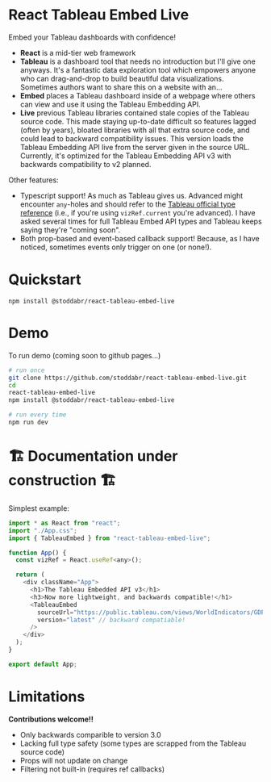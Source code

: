 # React Tableau Embed Live

Embed your Tableau dashboards with confidence!

- **React** is a mid-tier web framework
- **Tableau** is a dashboard tool that needs no introduction but I'll give one anyways. It's a fantastic data exploration tool which empowers anyone who can drag-and-drop to build beautiful data visualizations. Sometimes authors want to share this on a website with an...
- **Embed** places a Tableau dashboard inside of a webpage where others can view and use it using the Tableau Embedding API.
- **Live** previous Tableau libraries contained stale copies of the Tableau source code. This made staying up-to-date difficult so features lagged (often by years), bloated libraries with all that extra source code, and could lead to backward compatibility issues. This version loads the Tableau Embedding API live from the server given in the source URL. Currently, it's optimized for the Tableau Embedding API v3 with backwards compatibility to v2 planned.

Other features:

- Typescript support! As much as Tableau gives us. Advanced might encounter `any`-holes and should refer to the [Tableau official type reference](https://help.tableau.com/current/api/embedding_api/en-us/reference/index.html) (i.e., if you're using `vizRef.current` you're advanced). I have asked several times for full Tableau Embed API types and Tableau keeps saying they're "coming soon".
- Both prop-based and event-based callback support! Because, as I have noticed, sometimes events only trigger on one (or none!).

# Quickstart

`npm install @stoddabr/react-tableau-embed-live`

# Demo

To run demo (coming soon to github pages...)

```bash
# run once
git clone https://github.com/stoddabr/react-tableau-embed-live.git
cd
react-tableau-embed-live
npm install @stoddabr/react-tableau-embed-live

# run every time
npm run dev
```

# 🏗️ Documentation under construction 🏗️

Simplest example:

```js
import * as React from "react";
import "./App.css";
import { TableauEmbed } from "react-tableau-embed-live";

function App() {
  const vizRef = React.useRef<any>();

  return (
    <div className="App">
      <h1>The Tableau Embedded API v3</h1>
      <h3>Now more lightweight, and backwards compatible!</h1>
      <TableauEmbed
        sourceUrl="https://public.tableau.com/views/WorldIndicators/GDPpercapita"
        version="latest" // backward compatiable!
      />
    </div>
  );
}

export default App;
```

# Limitations

**Contributions welcome!!**

- Only backwards comparible to version 3.0
- Lacking full type safety (some types are scrapped from the Tableau source code)
- Props will not update on change
- Filtering not built-in (requires ref callbacks)
